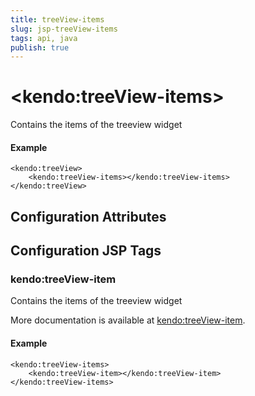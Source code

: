 ```yaml
---
title: treeView-items
slug: jsp-treeView-items
tags: api, java
publish: true
---
```


# \<kendo:treeView-items\>

Contains the items of the treeview widget

#### Example
    <kendo:treeView>
        <kendo:treeView-items></kendo:treeView-items>
    </kendo:treeView>

## Configuration Attributes


##  Configuration JSP Tags

### kendo:treeView-item

Contains the items of the treeview widget

More documentation is available at [kendo:treeView-item](treeview/item).

#### Example

    <kendo:treeView-items>
        <kendo:treeView-item></kendo:treeView-item>
    </kendo:treeView-items>

 
